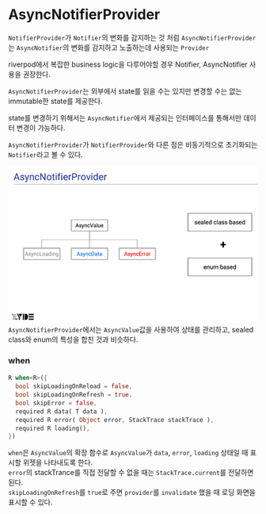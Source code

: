 # AsyncNotifierProvider
`NotifierProvider`가 `Notifier`의 변화를 감지하는 것 처럼 `AsyncNotifierProvider`는 `AsyncNotifier`의 변화를 감지하고 노출하는데 사용되는 `Provider`

riverpod에서 복잡한 business logic을 다루어야할 경우 Notifier, AsyncNotifier 사용을 권장한다. 

`AsyncNotifierProvider`는 외부에서 state를 읽을 수는 있지만 변경할 수는 없는 immutable한 state를 제공한다. 

state를 변경하기 위해서는 `AsyncNotifier`에서 제공되는 인터페이스를 통해서만 데이터 변경이 가능하다. 

`AsyncNotifierProvider`가 `NotifierProvider`와 다른 점은 비동기적으로 초기화되는 `Notifier`라고 볼 수 있다.

![image](./img.png)
`AsyncNotifierProvider`에서는 `AsyncValue`값을 사용하여 상태를 관리하고, sealed class와 enum의 특성을 합친 것과 비슷하다. 

### when
```dart
R when<R>({
  bool skipLoadingOnReload = false,
  bool skipLoadingOnRefresh = true,
  bool skipError = false,
  required R data( T data ),
  required R error( Object error, StackTrace stackTrace ),
  required R loading(),
})
```
`when`은 `AsyncValue`의 확장 함수로 `AsyncValue`가 `data`, `error`, `loading` 상태일 때 표시할 위젯을 나타내도록 한다. 
<br>
`error`의 stackTrance를 직접 전달할 수 없을 때는 `StackTrace.current`를 전달하면 된다. 
<br>
`skipLoadingOnRefresh`를 `true`로 주면 `provider`를 `invalidate` 했을 때 로딩 화면을 표시할 수 있다.
